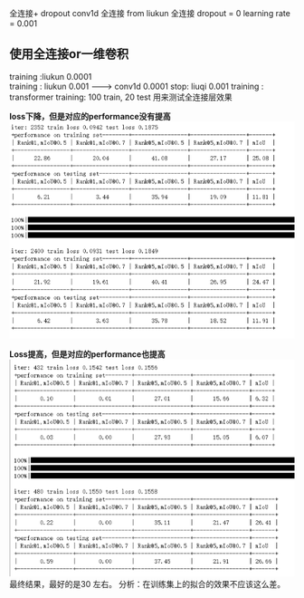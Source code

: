 全连接+ dropout
conv1d
全连接 from liukun
全连接 dropout = 0
learning rate = 0.001

## 使用全连接or一维卷积
training :liukun 0.0001    
training : liukun  0.001  ---> conv1d 0.0001
stop: liuqi 0.001
training : transformer
training: 100 train, 20 test  用来测试全连接层效果


**loss下降，但是对应的performance没有提高**
![mlp](https://raw.githubusercontent.com/LIUQI-creat/pic/main/20221028154001.png)

**Loss提高，但是对应的performance也提高**
![](https://raw.githubusercontent.com/LIUQI-creat/pic/main/20221028155221.png)
最终结果，最好的是30 左右。
分析：在训练集上的拟合的效果不应该这么差。



<!--stackedit_data:
eyJoaXN0b3J5IjpbMTIwODY2NjYzMSwzMDk0OTM0MSwtMTkwOT
YzNjAyOCwtMTUwOTYxNTg5NSw4OTg2OTM0NTEsLTg0MDQ5Mzcz
Nl19
-->